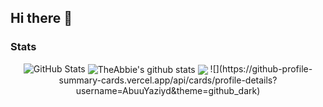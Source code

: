 ## Hi there 👋

### Stats

<div>
  <p align="center">
    <img src="https://github-readme-streak-stats.herokuapp.com/?user=AbuuYaziyd" alt="GitHub Stats" />
    <img align="center" src="https://github-readme-stats.vercel.app/api?username=AbuuYaziyd&show_icons=true&include_all_commits=true&theme=radical" alt="TheAbbie's github stats" />
      <img align="center" src="https://github-readme-stats.vercel.app/api/top-langs/?username=AbuuYaziyd&layout=compact&theme=radical" />
      ![](https://github-profile-summary-cards.vercel.app/api/cards/profile-details?username=AbuuYaziyd&theme=github_dark)
  </p>
</div>
